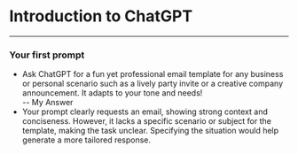 # Introduction to ChatGPT
---
### Your first prompt
* Ask ChatGPT for a fun yet professional email template for any business or personal scenario such as a lively party invite or a creative company announcement. It adapts to your tone and needs!   
-- My Answer
* Your prompt clearly requests an email, showing strong context and conciseness. However, it lacks a specific scenario or subject for the template, making the task unclear. Specifying the situation would help generate a more tailored response.
